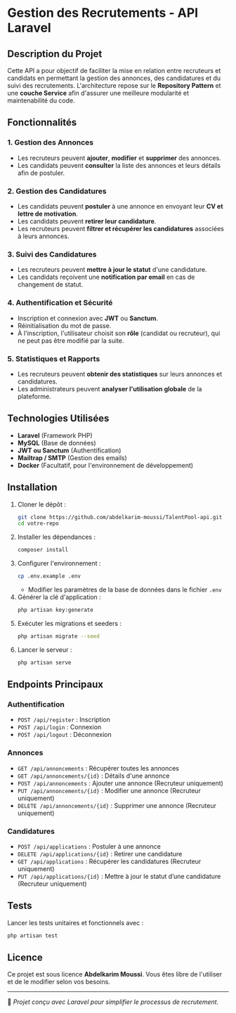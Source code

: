 # Gestion des Recrutements - API Laravel

## Description du Projet
Cette API a pour objectif de faciliter la mise en relation entre recruteurs et candidats en permettant la gestion des annonces, des candidatures et du suivi des recrutements.
L'architecture repose sur le **Repository Pattern** et une **couche Service** afin d'assurer une meilleure modularité et maintenabilité du code.

## Fonctionnalités
### 1. Gestion des Annonces
- Les recruteurs peuvent **ajouter**, **modifier** et **supprimer** des annonces.
- Les candidats peuvent **consulter** la liste des annonces et leurs détails afin de postuler.

### 2. Gestion des Candidatures
- Les candidats peuvent **postuler** à une annonce en envoyant leur **CV et lettre de motivation**.
- Les candidats peuvent **retirer leur candidature**.
- Les recruteurs peuvent **filtrer et récupérer les candidatures** associées à leurs annonces.

### 3. Suivi des Candidatures
- Les recruteurs peuvent **mettre à jour le statut** d'une candidature.
- Les candidats reçoivent une **notification par email** en cas de changement de statut.

### 4. Authentification et Sécurité
- Inscription et connexion avec **JWT** ou **Sanctum**.
- Réinitialisation du mot de passe.
- À l'inscription, l'utilisateur choisit son **rôle** (candidat ou recruteur), qui ne peut pas être modifié par la suite.

### 5. Statistiques et Rapports
- Les recruteurs peuvent **obtenir des statistiques** sur leurs annonces et candidatures.
- Les administrateurs peuvent **analyser l'utilisation globale** de la plateforme.

## Technologies Utilisées
- **Laravel** (Framework PHP)
- **MySQL** (Base de données)
- **JWT ou Sanctum** (Authentification)
- **Mailtrap / SMTP** (Gestion des emails)
- **Docker** (Facultatif, pour l'environnement de développement)

## Installation
1. Cloner le dépôt :
   ```bash
   git clone https://github.com/abdelkarim-moussi/TalentPool-api.git
   cd votre-repo
   ```
2. Installer les dépendances :
   ```bash
   composer install
   ```
3. Configurer l'environnement :
   ```bash
   cp .env.example .env
   ```
   - Modifier les paramètres de la base de données dans le fichier `.env`
4. Générer la clé d'application :
   ```bash
   php artisan key:generate
   ```
5. Exécuter les migrations et seeders :
   ```bash
   php artisan migrate --seed
   ```
6. Lancer le serveur :
   ```bash
   php artisan serve
   ```

## Endpoints Principaux
### Authentification
- `POST /api/register` : Inscription
- `POST /api/login` : Connexion
- `POST /api/logout` : Déconnexion

### Annonces
- `GET /api/annoncements` : Récupérer toutes les annonces
- `GET /api/annoncements/{id}` : Détails d'une annonce
- `POST /api/annoncements` : Ajouter une annonce (Recruteur uniquement)
- `PUT /api/annoncements/{id}` : Modifier une annonce (Recruteur uniquement)
- `DELETE /api/annoncements/{id}` : Supprimer une annonce (Recruteur uniquement)

### Candidatures
- `POST /api/applications` : Postuler à une annonce
- `DELETE /api/applications/{id}` : Retirer une candidature
- `GET /api/applications` : Récupérer les candidatures (Recruteur uniquement)
- `PUT /api/applications/{id}` : Mettre à jour le statut d’une candidature (Recruteur uniquement)

## Tests
Lancer les tests unitaires et fonctionnels avec :
```bash
php artisan test
```


## Licence
Ce projet est sous licence **Abdelkarim Moussi**. Vous êtes libre de l'utiliser et de le modifier selon vos besoins.

---
📌 *Projet conçu avec Laravel pour simplifier le processus de recrutement.*


